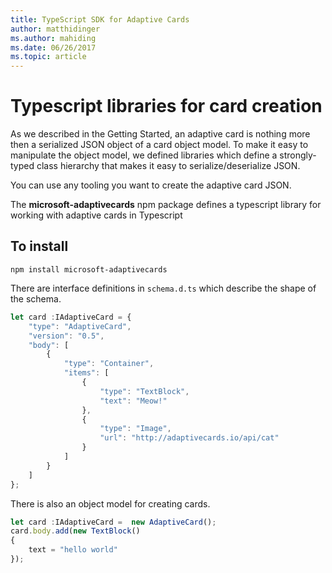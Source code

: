 ```yaml
---
title: TypeScript SDK for Adaptive Cards
author: matthidinger
ms.author: mahiding
ms.date: 06/26/2017
ms.topic: article
---
```


# Typescript libraries for card creation
As we described in the Getting Started, an adaptive card is nothing more then a serialized JSON object of 
a card object model. To make it easy to manipulate the object model, we defined libraries which 
define a strongly-typed class hierarchy that makes it easy to serialize/deserialize JSON.

You can use any tooling you want to create the adaptive card JSON.

The **microsoft-adaptivecards** npm package defines a typescript library  for working with adaptive cards in Typescript

## To install
```
npm install microsoft-adaptivecards
```
There are interface definitions in `schema.d.ts` which describe the shape of the schema.

```typescript
let card :IAdaptiveCard = {
    "type": "AdaptiveCard",
    "version": "0.5",
    "body": [
        {
            "type": "Container",
            "items": [
                {
                    "type": "TextBlock",
                    "text": "Meow!"
                },
                {
                    "type": "Image",
                    "url": "http://adaptivecards.io/api/cat"
                }
            ]
        }
    ]
};
```

There is also an object model for creating cards.

```typescript
let card :IAdaptiveCard =  new AdaptiveCard();
card.body.add(new TextBlock() 
{
    text = "hello world"
});
```